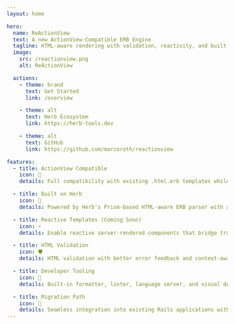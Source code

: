 ```yaml
---
layout: home

hero:
  name: ReActionView
  text: A new ActionView-Compatible ERB Engine
  tagline: HTML-aware rendering with validation, reactivity, and built-in tooling for Rails applications.
  image:
    src: /reactionview.png
    alt: ReActionView

  actions:
    - theme: brand
      text: Get Started
      link: /overview

    - theme: alt
      text: Herb Ecosystem
      link: https://herb-tools.dev

    - theme: alt
      text: GitHub
      link: https://github.com/marcoroth/reactionview

features:
  - title: ActionView Compatible
    icon: 🚀
    details: Full compatibility with existing .html.erb templates while unlocking HTML awareness and reactivity capabilities.

  - title: Built on Herb
    icon: 🌿
    details: Powered by Herb's Prism-based HTML-aware ERB parser with advanced validation and feedback.

  - title: Reactive Templates (Coming Soon)
    icon: ⚡
    details: Enable reactive server-rendered components that bridge traditional views with modern frontend needs.

  - title: HTML Validation
    icon: 🛡️
    details: HTML validation with better error feedback and context-aware security protection.

  - title: Developer Tooling
    icon: 🔧
    details: Built-in formatter, linter, language server, and visual debugging tools for enhanced development experience.

  - title: Migration Path
    icon: 🎯
    details: Seamless integration into existing Rails applications with clear paths for gradual adoption.
---
```


